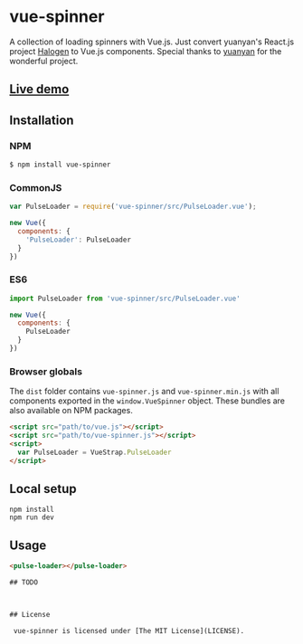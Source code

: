 # vue-spinner

A collection of loading spinners with Vue.js. Just convert yuanyan's React.js project [Halogen](https://github.com/yuanyan/halogen) to Vue.js components. Special thanks to [yuanyan](https://github.com/yuanyan) for the wonderful project.

## [Live demo](http://greyby.github.io/vue-spinner/)

## Installation

### NPM
```bash
$ npm install vue-spinner
```

### CommonJS
```js
var PulseLoader = require('vue-spinner/src/PulseLoader.vue');

new Vue({
  components: {
    'PulseLoader': PulseLoader
  }
})
```

### ES6
```js
import PulseLoader from 'vue-spinner/src/PulseLoader.vue'

new Vue({
  components: {
    PulseLoader
  }
})
```

### Browser globals
The `dist` folder contains `vue-spinner.js` and `vue-spinner.min.js` with all components exported in the <code>window.VueSpinner</code> object. These bundles are also available on NPM packages.

```html
<script src="path/to/vue.js"></script>
<script src="path/to/vue-spinner.js"></script>
<script>
  var PulseLoader = VueStrap.PulseLoader
</script>
```

## Local setup

```
npm install
npm run dev
```

## Usage

```html
<pulse-loader></pulse-loader>

## TODO



## License

 vue-spinner is licensed under [The MIT License](LICENSE).
